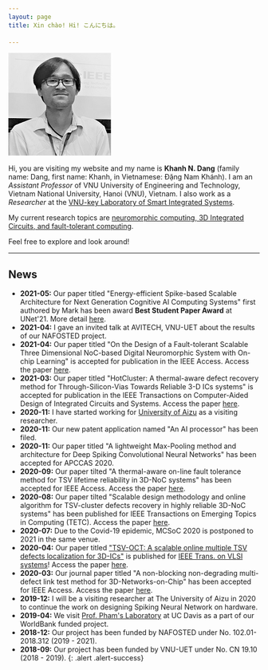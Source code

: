 ```yaml
---
layout: page
title: Xin chào! Hi! こんにちは。

---
```

<img src="images/memcsoc19_sm.jpg" class="avatar" alt="Avatar">

Hi, you are visiting my website and my name is **Khanh N. Dang** (family name: Dang, first name: Khanh, in Vietnamese: Đặng Nam Khánh). I am an *Assistant Professor* of VNU University of Engineering and Technology, Vietnam
National University, Hanoi (VNU), Vietnam.
I also work as a *Researcher* at the [VNU-key Laboratory of Smart Integrated Systems](http://sis.uet.vnu.edu.vn/).

My current research topics are [neuromorphic computing, 3D Integrated Circuits, and fault-tolerant computing](./research).

Feel free to explore and look around!

<!-- <center>
<a role="button" href="./about" class="btn btn-success">About me</a>
<a role="button" href="./contact" class="btn btn-success">Contact</a>
</center> -->
---

## News

- **2021-05:** Our paper titled "Energy-efficient Spike-based Scalable Architecture for Next Generation Cognitive AI Computing Systems" first authored by Mark has been award **Best Student Paper Award** at UNet'21. More detail [here](./2021/05/22/Best_Paper_Award_Unet.html).
- **2021-04:** I gave an invited talk at AVITECH, VNU-UET about the results of our NAFOSTED project.
- **2021-04:** Our paper titled "On the Design of a Fault-tolerant Scalable Three Dimensional NoC-based Digital
Neuromorphic System with On-chip Learning" is accepted for publication in the IEEE Access. Access the paper
[here](https://doi.org/10.1109/ACCESS.2021.3071089).
- **2021-03:** Our paper titled "HotCluster: A thermal-aware defect recovery method for Through-Silicon-Vias Towards
Reliable 3-D ICs systems" is accepted for publication in the IEEE Transactions on Computer-Aided Design of Integrated
Circuits and Systems. Access the paper [here](http://khanhdang.github.io/share/TCAD-2021.pdf).
- **2020-11:** I have started working for [University of Aizu](http://u-aizu.ac.jp) as a visiting researcher.
- **2020-11:** Our new patent application named "An AI processor" has been filed.
- **2020-11:** Our paper titled "A lightweight Max-Pooling method and architecture for Deep Spiking Convolutional Neural Networks" has been accepted for APCCAS 2020.
- **2020-09:** Our paper tilted "A thermal-aware on-line fault tolerance method for TSV lifetime reliability in 3D-NoC systems" has been accepted for IEEE Access. Access the paper [here](https://doi.org/10.1109/ACCESS.2020.3022904).
- **2020-08:** Our paper tilted "Scalable design methodology and online algorithm for TSV-cluster defects recovery in highly reliable 3D-NoC systems" has been published for IEEE Transactions on Emerging Topics in Computing (TETC). Access the paper [here](https://doi.org/10.1109/TETC.2017.2762407 ).
- **2020-07:** Due to the Covid-19 epidemic, MCSoC 2020 is postponed to 2021 in the same venue.
- **2020-04:** Our paper titled ["TSV-OCT: A scalable online multiple TSV defects localization for 3D-ICs"](http://khanhdang.github.io/share/TVLSI-2019.pdf ) is published for [ IEEE Trans. on VLSI systems](http://tvlsi.egr.duke.edu/)! Access the paper [here](http://khanhdang.github.io/share/TVLSI-2019.pdf).
- **2020-03:** Our journal paper titled "A non-blocking non-degrading multi-defect link test method for 3D-Networks-on-Chip" has been accepted for IEEE Access.  Access the paper [here](http://khanhdang.github.io/share/ACCESS-2020.pdf).
- **2019-12:** I will be a visiting researcher at The University of Aizu in 2020 to continue the work on designing Spiking Neural Network on hardware.
- **2019-04:** We visit [Prof. Pham's Laboratory](https://www.ece.ucdavis.edu/mml/) at UC Davis as a part of our WorldBank funded project.
- **2018-12:** Our project has been funded by NAFOSTED under No. 102.01-2018.312 (2019 - 2021).
- **2018-09:** Our project has been funded by VNU-UET under No. CN 19.10 (2018 - 2019).
{: .alert .alert-success}

<!-- [More news ≫](./news) -->



